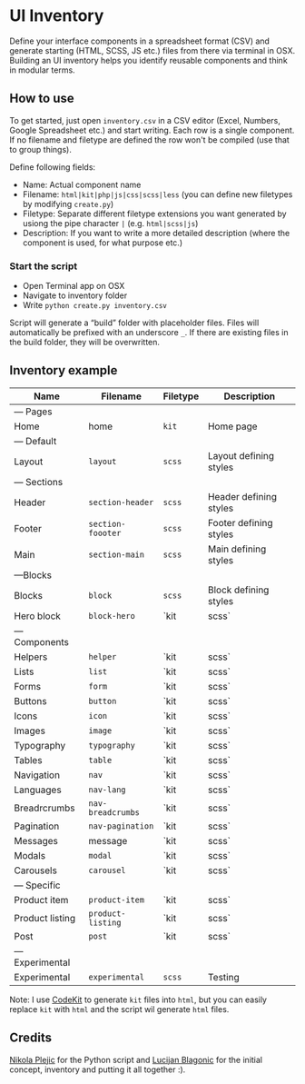 # UI Inventory
Define your interface components in a spreadsheet format (CSV) and generate starting (HTML, SCSS, JS etc.) files from there via terminal in OSX. Building an UI inventory helps you identify reusable components and think in modular terms.

## How to use

To get started, just open `inventory.csv` in a CSV editor (Excel, Numbers, Google Spreadsheet etc.) and start writing. Each row is a single component. If no filename and filetype are defined the row won't be compiled (use that to group things).

Define following fields:
* Name: Actual component name
* Filename: `html|kit|php|js|css|scss|less` (you can define new filetypes by modifying `create.py`)
* Filetype: Separate different filetype extensions you want generated by usiong the pipe character `|` (e.g. `html|scss|js`)
* Description: If you want to write a more detailed description (where the component is used, for what purpose etc.)

### Start the script
* Open Terminal app on OSX
* Navigate to inventory folder
* Write `python create.py inventory.csv`

Script will generate a “build” folder with placeholder files. Files will automatically be prefixed with an underscore `_`. If there are existing files in the build folder, they will be overwritten.

## Inventory example

Name | Filename | Filetype | Description
--- | --- | --- | ---
— Pages |  |  | 
Home | home | `kit`| Home page
— Default |  |  | 
Layout | `layout` | `scss` | Layout defining styles
— Sections |  |  | 
Header | `section-header` | `scss` | Header defining styles
Footer | `section-foooter` | `scss` | Footer defining styles
Main | `section-main` | `scss` | Main defining styles
—Blocks |  |  | 
Blocks | `block` | `scss` | Block defining styles
Hero block | `block-hero` | `kit|scss` | Hero block defining styles
— Components |  |  | 
Helpers | `helper` | `kit|scss` | Helper and utility styles and examples
Lists | `list` | `kit|scss` | Base list styles and examples
Forms | `form` | `kit|scss` | Base form styles and examples
Buttons | `button` | `kit|scss` | Base button styles and examples
Icons | `icon` | `kit|scss` | Base icon styles and examples
Images | `image` | `kit|scss` | Base image styles and examples
Typography | `typography` | `kit|scss` | Base typography styles and examples
Tables | `table` | `kit|scss` | Base tables styles and examples
Navigation | `nav` | `kit|scss` | Base navigation styles and examples
Languages | `nav-lang` | `kit|scss` | Language navigation component
Breadrcrumbs | `nav-breadcrumbs` | `kit|scss` | Breadcrumbs navigation component
Pagination | `nav-pagination` | `kit|scss` | Pagiantion navigation component
Messages|message | `kit|scss` | "Messages (warning| danger| success etc.)"
Modals | `modal` | `kit|scss` | Modal styles
Carousels | `carousel` | `kit|scss` | Carousel styles
— Specific |  |  | 
Product item | `product-item` | `kit|scss` | Product item
Product listing | `product-listing` | `kit|scss` | Product listing
Post | `post` | `kit|scss` | Post styles
— Experimental |  |  | 
Experimental | `experimental` | `scss` | Testing

Note: I use [CodeKit](https://incident57.com/codekit/help.html#kit) to generate `kit` files into `html`, but you can easily replace `kit` with `html` and the script wil generate `html` files.

## Credits

[Nikola Plejic](https://github.com/nikolaplejic) for the Python script and [Lucijan Blagonic](http://polarnorth.org/) for the initial concept, inventory and putting it all together :).
